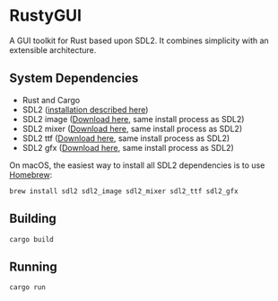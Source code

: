 # RustyGUI
A GUI toolkit for Rust based upon SDL2. It combines simplicity with an extensible architecture.

## System Dependencies
* Rust and Cargo
* SDL2 ([installation described here](https://github.com/Rust-SDL2/rust-sdl2/blob/master/README.md#sdl20-development-libraries))
* SDL2 image ([Download here](https://www.libsdl.org/projects/SDL_image/), same install process as SDL2)
* SDL2 mixer ([Download here](https://www.libsdl.org/projects/SDL_mixer/), same install process as SDL2)
* SDL2 ttf ([Download here](https://www.libsdl.org/projects/SDL_ttf/), same install process as SDL2)
* SDL2 gfx ([Download here](https://sourceforge.net/projects/sdl2gfx/), same install process as SDL2)

On macOS, the easiest way to install all SDL2 dependencies is to use [Homebrew](https://github.com/Homebrew/brew):

`brew install sdl2 sdl2_image sdl2_mixer sdl2_ttf sdl2_gfx`

## Building
`cargo build`

## Running
`cargo run`
